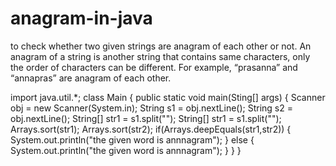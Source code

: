 # anagram-in-java
 to check whether two given strings are anagram of each other or not. An anagram of a string is another string that contains same characters, only the order of characters can be different. For example, “prasanna” and “annapras” are anagram of each other.

import java.util.*;
class Main
{
  public static void main(Sting[] args)
  {
    Scanner obj = new Scanner(System.in);
    String s1 = obj.nextLine();
    String s2 = obj.nextLine();
    String[] str1 = s1.split("");
    String[] str1 = s1.split("");
    Arrays.sort(str1);
    Arrays.sort(str2);
    if(Arrays.deepEquals(str1,str2))
    {
       System.out.println("the given word is annnagram");
    }
    else
    {
       System.out.println("the given word is annnagram");
    }
  }
}   
